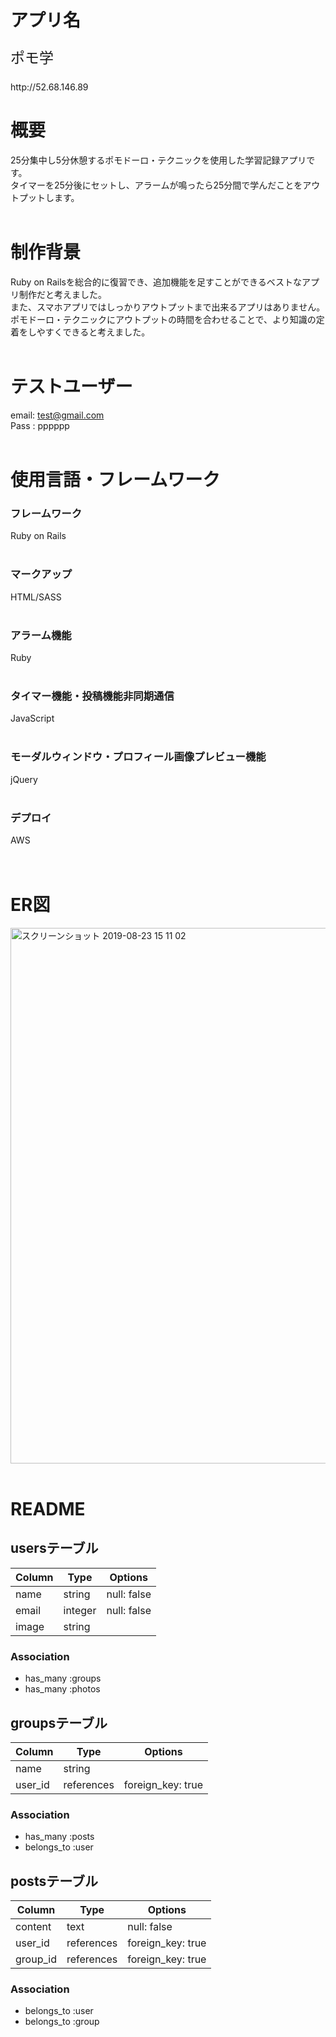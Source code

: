 # アプリ名

<p style="font-size: 23px">ポモ学</p>
http://52.68.146.89<br>

# 概要

25分集中し5分休憩するポモドーロ・テクニックを使用した学習記録アプリです。<br>
タイマーを25分後にセットし、アラームが鳴ったら25分間で学んだことをアウトプットします。<br>
<br>
# 制作背景

Ruby on Railsを総合的に復習でき、追加機能を足すことができるベストなアプリ制作だと考えました。<br>
また、スマホアプリではしっかりアウトプットまで出来るアプリはありません。<br>
ポモドーロ・テクニックにアウトプットの時間を合わせることで、より知識の定着をしやすくできると考えました。<br>
<br>
# テストユーザー
email: test@gmail.com<br>
Pass : pppppp<br>
<br>
# 使用言語・フレームワーク

### フレームワーク
Ruby on Rails<br>
<br>
### マークアップ
HTML/SASS<br>
<br>
### アラーム機能
Ruby<br>
<br>
### タイマー機能・投稿機能非同期通信<br>
JavaScript<br>
<br>
### モーダルウィンドウ・プロフィール画像プレビュー機能<br>
jQuery<br>
<br>

### デプロイ

AWS
<br><br><br>

# ER図
<img width="857" alt="スクリーンショット 2019-08-23 15 11 02" src="https://user-images.githubusercontent.com/49134272/63571050-fe71c000-c5b9-11e9-946e-2cb1ca755032.png">
<br>
<br>

# README

## usersテーブル
|Column|Type|Options|
|------|----|-------|
|name|string|null: false|
|email|integer|null: false|
|image|string|

### Association
- has_many :groups
- has_many :photos



## groupsテーブル
|Column|Type|Options|
|------|----|-------|
|name|string||
|user_id|references|foreign_key: true|

### Association
- has_many :posts
- belongs_to :user



## postsテーブル
|Column|Type|Options|
|------|----|-------|
|content|text|null: false|
|user_id|references|foreign_key: true|
|group_id|references|foreign_key: true|

### Association
- belongs_to :user
- belongs_to :group
